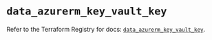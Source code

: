 # `data_azurerm_key_vault_key`

Refer to the Terraform Registry for docs: [`data_azurerm_key_vault_key`](https://registry.terraform.io/providers/hashicorp/azurerm/3.101.0/docs/data-sources/key_vault_key).
